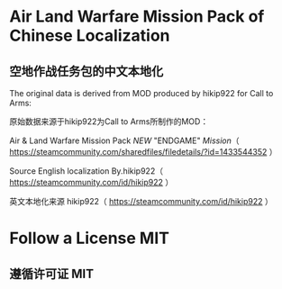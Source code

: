 # Air Land Warfare Mission Pack of Chinese Localization

## 空地作战任务包的中文本地化

The original data is derived from MOD produced by hikip922 for Call to Arms:

原始数据来源于hikip922为Call to Arms所制作的MOD：

Air & Land Warfare Mission Pack *NEW* "ENDGAME" *Mission*（ https://steamcommunity.com/sharedfiles/filedetails/?id=1433544352 ）

Source English localization By.hikip922（ https://steamcommunity.com/id/hikip922 ）

英文本地化来源 hikip922（ https://steamcommunity.com/id/hikip922 ）

# Follow a License MIT 

## 遵循许可证 MIT 
